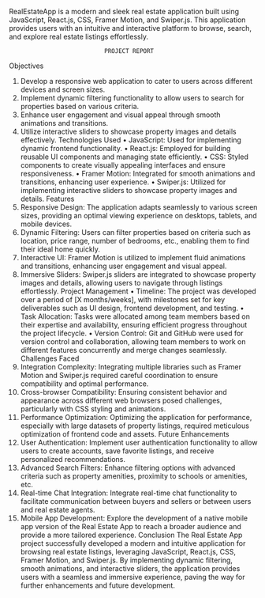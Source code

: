 RealEstateApp is a modern and sleek real estate application built using JavaScript, React.js, CSS, Framer Motion, and Swiper.js. 
This application provides users with an intuitive and interactive platform to browse, search, and explore real estate listings effortlessly.

                          
                               PROJECT REPORT
Objectives
1.	Develop a responsive web application to cater to users across different devices and screen sizes.
2.	Implement dynamic filtering functionality to allow users to search for properties based on various criteria.
3.	Enhance user engagement and visual appeal through smooth animations and transitions.
4.	Utilize interactive sliders to showcase property images and details effectively.
Technologies Used
•	JavaScript: Used for implementing dynamic frontend functionality.
•	React.js: Employed for building reusable UI components and managing state efficiently.
•	CSS: Styled components to create visually appealing interfaces and ensure responsiveness.
•	Framer Motion: Integrated for smooth animations and transitions, enhancing user experience.
•	Swiper.js: Utilized for implementing interactive sliders to showcase property images and details.
Features
1.	Responsive Design: The application adapts seamlessly to various screen sizes, providing an optimal viewing experience on desktops, tablets, and mobile devices.
2.	Dynamic Filtering: Users can filter properties based on criteria such as location, price range, number of bedrooms, etc., enabling them to find their ideal home quickly.
3.	Interactive UI: Framer Motion is utilized to implement fluid animations and transitions, enhancing user engagement and visual appeal.
4.	Immersive Sliders: Swiper.js sliders are integrated to showcase property images and details, allowing users to navigate through listings effortlessly.
Project Management
•	Timeline: The project was developed over a period of [X months/weeks], with milestones set for key deliverables such as UI design, frontend development, and testing.
•	Task Allocation: Tasks were allocated among team members based on their expertise and availability, ensuring efficient progress throughout the project lifecycle.
•	Version Control: Git and GitHub were used for version control and collaboration, allowing team members to work on different features concurrently and merge changes seamlessly.
Challenges Faced
1.	Integration Complexity: Integrating multiple libraries such as Framer Motion and Swiper.js required careful coordination to ensure compatibility and optimal performance.
2.	Cross-browser Compatibility: Ensuring consistent behavior and appearance across different web browsers posed challenges, particularly with CSS styling and animations.
3.	Performance Optimization: Optimizing the application for performance, especially with large datasets of property listings, required meticulous optimization of frontend code and assets.
Future Enhancements
1.	User Authentication: Implement user authentication functionality to allow users to create accounts, save favorite listings, and receive personalized recommendations.
2.	Advanced Search Filters: Enhance filtering options with advanced criteria such as property amenities, proximity to schools or amenities, etc.
3.	Real-time Chat Integration: Integrate real-time chat functionality to facilitate communication between buyers and sellers or between users and real estate agents.
4.	Mobile App Development: Explore the development of a native mobile app version of the Real Estate App to reach a broader audience and provide a more tailored experience.
Conclusion
The Real Estate App project successfully developed a modern and intuitive application for browsing real estate listings, leveraging JavaScript, React.js, CSS, Framer Motion, and Swiper.js. By implementing dynamic filtering, smooth animations, and interactive sliders, the application provides users with a seamless and immersive experience, paving the way for further enhancements and future development.




